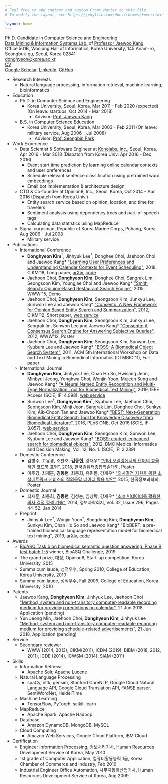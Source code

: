 ```yaml
---
# Feel free to add content and custom Front Matter to this file.
# To modify the layout, see https://jekyllrb.com/docs/themes/#overriding-theme-defaults

layout: home
---
```

Ph.D. Candidate in Computer Science and Engineering  
[Data Mining & Information Systems Lab.](https://dmis.korea.ac.kr) of [Professor Jaewoo Kang](https://dmis.korea.ac.kr/jaewoo-kang-p-i)  
Office 501B, Woojung Hall of Informatics, Korea University, 145 Anam-ro, Seongbuk-gu, Seoul, Korea 02841  
[donghyeon@korea.ac.kr](mailto:donghyeon@korea.ac.kr)  
[CV](https://donghyeonk.github.io/CV.pdf)  
[Google Scholar](https://scholar.google.co.kr/citations?user=xXtpg50AAAAJ&hl=en), [LinkedIn](https://www.linkedin.com/in/donghyeonk/), [GitHub](https://github.com/donghyeonk)  
* Research Interests
    * Natural language processing, information retrieval, machine learning, bioinformatics
* Education
    * Ph.D. in Computer Science and Engineering
        * Korea University, Seoul, Korea, Mar 2011 - Feb 2020 (expected) (On leave: startups, Oct 2014 - Mar 2018)
            * Advisor: [Prof. Jaewoo Kang](https://dmis.korea.ac.kr/jaewoo-kang-p-i)
    * B.S. in Computer Science Education
        * Korea University, Seoul, Korea, Mar 2003 - Feb 2011 (On leave: military service, Aug 2006 - Jul 2008)
            * Advisor: [Prof. Seongbin Park](mailto:hyperspace@korea.ac.kr)
* Work Experience
    * Data Scientist & Software Engineer at [Konolabs, Inc.](https://kono.ai), Seoul, Korea, Apr 2016 - Mar 2018 (Dispatch from Korea Univ. Apr 2016 - Dec 2016)
        * Event start time prediction by learning online calendar contexts and user preferences
        * Schedule relevant sentence classification using pretrained word embeddings
        * Email bot implementation & architecture design
    * CTO & Co-founder at Opinion8, Inc., Seoul, Korea, Oct 2014 - Apr 2016 (Dispatch from Korea Univ.)
        * Entity search service based on opinion, location, and time for travelers
        * Sentiment analysis using dependency trees and part-of-speech tags
        * Calculating data statistics using MapReduce
    * Signal corpsman, Republic of Korea Marine Corps, Pohang, Korea, Aug 2006 - Jul 2008
        * Military service
* Publications
    * International Conference
        * **Donghyeon Kim**<sup>†</sup>, Jinhyuk Lee<sup>†</sup>, Donghee Choi, Jaehoon Choi and Jaewoo Kang* ["Learning User Preferences and Understanding Calendar Contexts for Event Scheduling"](https://dl.acm.org/citation.cfm?doid=3269206.3271712), 2018, CIKM'18, Long paper, [arXiv](https://arxiv.org/abs/1809.01316), [code](https://github.com/dmis-lab/nesa)
        * Jaehoon Choi, **Donghyeon Kim**, Donghee Choi, Sangrak Lim, Seongsoon Kim, Youngjae Choi and Jaewoo Kang* ["Smith Search: Opinion-Based Restaurant Search Engine"](https://dl.acm.org/citation.cfm?id=2742829), 2015, WWW'15, Demo
        * Jaehoon Choi, **Donghyeon Kim**, Seongsoon Kim, Junkyu Lee, Sunwon Lee and Jaewoo Kang* ["Consento: A New Framework for Opinion Based Entity Search and Summarization"](https://dl.acm.org/citation.cfm?id=2398547), 2012, CIKM'12, Short paper, [web service](http://consento.korea.ac.kr)
        * Jaehoon Choi, **Donghyeon Kim**, Seongsoon Kim, Junkyu Lee, Sangrak Im, Sunwon Lee and Jaewoo Kang* ["Consento: A Consensus Search Engine for Answering Subjective Queries"](https://dl.acm.org/citation.cfm?id=2188087), 2012, WWW'12, Poster
        * Jaehoon Choi, **Donghyeon Kim**, Seongsoon Kim, Sunwon Lee, Kyubum Lee and Jaewoo Kang* ["BOSS: A Biomedical Object Search System"](https://dl.acm.org/citation.cfm?id=2064702), 2011, ACM 5th International Workshop on Data and Text Mining in Biomedical Informatics (DTMBIO'11), Full paper
    * International Journal
        * **Donghyeon Kim**, Jinhyuk Lee, Chan Ho So, Hwisang Jeon, Minbyul Jeong, Yonghwa Choi, Wonjin Yoon, Mujeen Sung and Jaewoo Kang* ["A Neural Named Entity Recognition and Multi-Type Normalization Tool for Biomedical Text Mining"](https://doi.org/10.1109/ACCESS.2019.2920708), 2019, IEEE Access (SCIE, IF: 4.098), [web service](https://bern.korea.ac.kr)
        * Sunwon Lee<sup>†</sup>, **Donghyeon Kim**<sup>†</sup>, Kyubum Lee, Jaehoon Choi, Seongsoon Kim, Minji Jeon, Sangrak Lim, Donghee Choi, Sunkyu Kim, Aik-Choon Tan and Jaewoo Kang* ["BEST: Next-Generation Biomedical Entity Search Tool for Knowledge Discovery from Biomedical Literature"](https://doi.org/10.1371/journal.pone.0164680), 2016, PLoS ONE, Oct 2016 (SCIE, IF: 3.057), [web service](http://best.korea.ac.kr)
        * Jaehoon Choi, **Donghyeon Kim**, Seongsoon Kim, Sunwon Lee, Kyubum Lee and Jaewoo Kang* ["BOSS: context-enhanced search for biomedical objects"](https://doi.org/10.1186/1472-6947-12-S1-S7), 2012, BMC Medical Informatics and Decision Making, Vol. 12, No. 1. (SCIE, IF: 2.239)
    * Domestic Conference
        * 김병주, 고유경, 소찬호, **김동현**, 강재우* ["언어 모델링에서의 단어의 효율적인 코드북 표현"](http://www.dbpia.co.kr/journal/articleDetail?nodeId=NODE07502967), 2018, 한국컴퓨터종합학술대회, Poster
        * 이주경, 최재훈, **김동현**, 최동희, 유민환, 강재우* ["의사결정 지원을 위한 소셜네트워크 서비스의 질의응답 데이터 활용 방안"](http://www.dbpia.co.kr/journal/articleDetail?nodeId=NODE06602939), 2015, 한국정보과학회, Poster
    * Domestic Journal
        * 최재훈, 최동희, **김동현**, 김성순, 임상락, 강재우* ["소셜 빅데이터를 활용한 의사 결정 검색 기술"](http://www.dbpia.co.kr/journal/articleDetail?nodeId=NODE02344652), 2014, 정보과학회지, Vol. 32, Issue 296, Pages 44-52. Jan 2014
    * Preprint
        * Jinhyuk Lee<sup>†</sup>, Wonjin Yoon<sup>†</sup>, Sungdong Kim, **Donghyeon Kim**, Sunkyu Kim, Chan Ho So and Jaewoo Kang* "BioBERT: a pre-trained biomedical language representation model for biomedical text mining", 2019, [arXiv](https://arxiv.org/abs/1901.08746), [code](https://github.com/dmis-lab/biobert)
* Awards
    * [BioASQ Task b on biomedical semantic question answering, Phase B test batch 1-5](http://participants-area.bioasq.org/results/7b/phaseB/) winner, BioASQ Challenge, 2019
    * The grand prize, 대상, Opinion8, Start-up competition, Korea University, 2015
    * Summa cum laude, 성적우수, Spring 2010, College of Education, Korea University, 2010
    * Summa cum laude, 성적우수, Fall 2009, College of Education, Korea University, 2010
* Patents
    * Jaewoo Kang, **Donghyeon Kim**, Jinhyuk Lee, Jaehoon Choi ["Method, system and non-transitory computer-readable recording medium for providing predictions on calendar"](https://patents.google.com/patent/US20180174108A1/en), 21 Jun 2018, Application (pending)
    * Yun Jeong Min, Jaehoon Choi, **Donghyeon Kim**, Jinhyuk Lee ["Method, system and non-transitory computer-readable recording medium for providing schedule-related advertisements"](https://patents.google.com/patent/US20180174191A1/en), 21 Jun 2018, Application (pending)
* Service
    * Secondary reviewer
        * WWW (2014, 2013), CIKM(2011), ICDM (2019), BIBM (2018, 2012, 2011), ICDE (2014), ICWSM (2014), SIAM (2011)
* Skills
    * Information Retrieval
        * Apache Solr, Apache Lucene
    * Natural Language Processing
        * spaCy, nltk, gensim, Stanford CoreNLP, Google Cloud Natural Language API, Google Cloud Translation API, FANSE parser, SentiWordNet, HeidelTime
    * Machine Learning
        * TensorFlow, PyTorch, scikit-learn
    * MapReduce
        * Apache Spark, Apache Hadoop
    * Database
        * Amazon DynamoDB, MongoDB, MySQL
    * Cloud Computing
        * Amazon Web Services, Google Cloud Platform, IBM Cloud
* Certification
    * Engineer Information Processing, 정보처리기사, Human Resources Development Service of Korea, May 2010
    * 1st grade of Computer Application, 컴퓨터활용능력 1급, Korea Chamber of Commerce and Industry, Feb 2010
    * Industrial Engineer Office Automation, 사무자동화산업기사, Human Resources Development Service of Korea, Aug 2009
